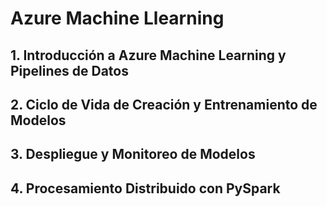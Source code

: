 # Azure Machine Llearning

## 1. Introducción a Azure Machine Learning y Pipelines de Datos
## 2. Ciclo de Vida de Creación y Entrenamiento de Modelos
## 3. Despliegue y Monitoreo de Modelos
## 4. Procesamiento Distribuido con PySpark